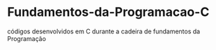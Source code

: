 # Fundamentos-da-Programacao-C
 códigos desenvolvidos em C durante a cadeira de fundamentos da Programação
